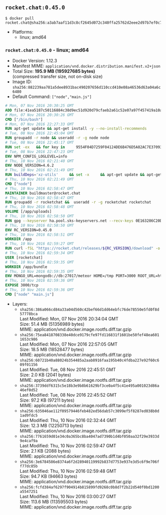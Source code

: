 ## `rocket.chat:0.45.0`

```console
$ docker pull rocket.chat@sha256:a3ab7aaf11d3c8cf2645d072c340ffa25762d2eee2d97b7ef0c7cec394324665
```

-	Platforms:
	-	linux; amd64

### `rocket.chat:0.45.0` - linux; amd64

-	Docker Version: 1.12.3
-	Manifest MIME: `application/vnd.docker.distribution.manifest.v2+json`
-	Total Size: **195.9 MB (195927685 bytes)**  
	(compressed transfer size, not on-disk size)
-	Image ID: `sha256:882239aa781a5dee8931bac490207656d110ccd410e08a46536d63a04a6c6480`
-	Default Command: `["node","main.js"]`

```dockerfile
# Mon, 07 Nov 2016 20:30:25 GMT
ADD file:41ea5187c50116884c38d9ec51d920d79cfaeb2a61c52e07a97f457419a10a4f in / 
# Mon, 07 Nov 2016 20:30:26 GMT
CMD ["/bin/bash"]
# Mon, 07 Nov 2016 22:27:33 GMT
RUN apt-get update && apt-get install -y --no-install-recommends 		ca-certificates 		curl 		wget 	&& rm -rf /var/lib/apt/lists/*
# Tue, 08 Nov 2016 22:45:04 GMT
RUN groupadd -r node && useradd -r -g node node
# Tue, 08 Nov 2016 22:45:17 GMT
RUN set -ex   && for key in     9554F04D7259F04124DE6B476D5A82AC7E37093B     94AE36675C464D64BAFA68DD7434390BDBE9B9C5     0034A06D9D9B0064CE8ADF6BF1747F4AD2306D93     FD3A5288F042B6850C66B31F09FE44734EB7990E     71DCFD284A79C3B38668286BC97EC7A07EDE3FC1     DD8F2338BAE7501E3DD5AC78C273792F7D83545D     B9AE9905FFD7803F25714661B63B535A4C206CA9     C4F0DFFF4E8C1A8236409D08E73BC641CC11F4C8   ; do     gpg --keyserver ha.pool.sks-keyservers.net --recv-keys "$key";   done
# Tue, 08 Nov 2016 22:47:23 GMT
ENV NPM_CONFIG_LOGLEVEL=info
# Thu, 10 Nov 2016 02:21:40 GMT
ENV NODE_VERSION=4.6.2
# Thu, 10 Nov 2016 02:21:49 GMT
RUN buildDeps='xz-utils'     && set -x     && apt-get update && apt-get install -y $buildDeps --no-install-recommends     && rm -rf /var/lib/apt/lists/*     && curl -SLO "https://nodejs.org/dist/v$NODE_VERSION/node-v$NODE_VERSION-linux-x64.tar.xz"     && curl -SLO "https://nodejs.org/dist/v$NODE_VERSION/SHASUMS256.txt.asc"     && gpg --batch --decrypt --output SHASUMS256.txt SHASUMS256.txt.asc     && grep " node-v$NODE_VERSION-linux-x64.tar.xz\$" SHASUMS256.txt | sha256sum -c -     && tar -xJf "node-v$NODE_VERSION-linux-x64.tar.xz" -C /usr/local --strip-components=1     && rm "node-v$NODE_VERSION-linux-x64.tar.xz" SHASUMS256.txt.asc SHASUMS256.txt     && apt-get purge -y --auto-remove $buildDeps     && ln -s /usr/local/bin/node /usr/local/bin/nodejs
# Thu, 10 Nov 2016 02:21:49 GMT
CMD ["node"]
# Thu, 10 Nov 2016 02:58:47 GMT
MAINTAINER buildmaster@rocket.chat
# Thu, 10 Nov 2016 02:58:47 GMT
RUN groupadd -r rocketchat &&  useradd -r -g rocketchat rocketchat
# Thu, 10 Nov 2016 02:58:48 GMT
VOLUME [/app/uploads]
# Thu, 10 Nov 2016 02:58:50 GMT
RUN gpg --keyserver ha.pool.sks-keyservers.net --recv-keys 0E163286C20D07B9787EBE9FD7F9D0414FD08104
# Thu, 10 Nov 2016 02:58:50 GMT
ENV RC_VERSION=0.45.0
# Thu, 10 Nov 2016 02:58:51 GMT
WORKDIR /app
# Thu, 10 Nov 2016 02:59:27 GMT
RUN curl -fSL "https://rocket.chat/releases/${RC_VERSION}/download" -o rocket.chat.tgz &&  curl -fSL "https://rocket.chat/releases/${RC_VERSION}/asc" -o rocket.chat.tgz.asc &&  gpg --batch --verify rocket.chat.tgz.asc rocket.chat.tgz &&  tar zxvf rocket.chat.tgz &&  rm rocket.chat.tgz rocket.chat.tgz.asc &&  cd bundle/programs/server &&  npm install
# Thu, 10 Nov 2016 02:59:34 GMT
USER [rocketchat]
# Thu, 10 Nov 2016 02:59:35 GMT
WORKDIR /app/bundle
# Thu, 10 Nov 2016 02:59:35 GMT
ENV MONGO_URL=mongodb://db:27017/meteor HOME=/tmp PORT=3000 ROOT_URL=http://localhost:3000 Accounts_AvatarStorePath=/app/uploads
# Thu, 10 Nov 2016 02:59:36 GMT
EXPOSE 3000/tcp
# Thu, 10 Nov 2016 02:59:36 GMT
CMD ["node" "main.js"]
```

-	Layers:
	-	`sha256:386a066cd84a33a04d560c42bef66d1dd64ebfc76de78550e5fd0f8d57778bca`  
		Last Modified: Mon, 07 Nov 2016 20:34:04 GMT  
		Size: 51.4 MB (51356989 bytes)  
		MIME: application/vnd.docker.image.rootfs.diff.tar.gzip
	-	`sha256:75ea8418708338e40dce9179cfe97fd116831f1601be50fef48ea6011653c986`  
		Last Modified: Mon, 07 Nov 2016 22:57:05 GMT  
		Size: 18.5 MB (18528477 bytes)  
		MIME: application/vnd.docker.image.rootfs.diff.tar.gzip
	-	`sha256:60721b40a88024b354485a2aab8916faa195b40c4fdba227e92f60c609f01156`  
		Last Modified: Tue, 08 Nov 2016 22:45:51 GMT  
		Size: 2.0 KB (2041 bytes)  
		MIME: application/vnd.docker.image.rootfs.diff.tar.gzip
	-	`sha256:3739ddf6315c5e18b3e9b8b61629bf3ce0a4f5c41e495a001023d86a46ef0d52`  
		Last Modified: Tue, 08 Nov 2016 22:45:52 GMT  
		Size: 97.2 KB (97211 bytes)  
		MIME: application/vnd.docker.image.rootfs.diff.tar.gzip
	-	`sha256:635046ae112f09579446feb482ed56dab57c3099ef5f8287ed038b0d1ad9fdc5`  
		Last Modified: Thu, 10 Nov 2016 02:32:44 GMT  
		Size: 12.3 MB (12250713 bytes)  
		MIME: application/vnd.docker.image.rootfs.diff.tar.gzip
	-	`sha256:7761659d01e34c0a365bc8ba4047ad7390b1d4bf050aa32f29e3933d9e4caf9a`  
		Last Modified: Thu, 10 Nov 2016 02:59:47 GMT  
		Size: 2.1 KB (2088 bytes)  
		MIME: application/vnd.docker.image.rootfs.diff.tar.gzip
	-	`sha256:3e6784586e8374a6f2d28940119992b837d7753e937e3d5c6f9e706ff77dc85b`  
		Last Modified: Thu, 10 Nov 2016 02:59:48 GMT  
		Size: 94.7 KB (94663 bytes)  
		MIME: application/vnd.docker.image.rootfs.diff.tar.gzip
	-	`sha256:fcfd384af6297f904914b815899fd9268c0b8d7f2b22d540f0bd1200a5547251`  
		Last Modified: Thu, 10 Nov 2016 03:00:27 GMT  
		Size: 113.6 MB (113595503 bytes)  
		MIME: application/vnd.docker.image.rootfs.diff.tar.gzip
